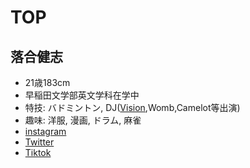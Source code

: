# TOP
## 落合健志
+ 21歳183cm
+ 早稲田文学部英文学科在学中
+ 特技: バドミントン, DJ([Vision](http://www.vision-tokyo.com/artist/chai-2),Womb,Camelot等出演)
+ 趣味: 洋服, 漫画, ドラム, 麻雀
+ [instagram](https://www.instagram.com/ochiai.pdf/)
+ [Twitter](https://twitter.com/kenjiochiai)
+ [Tiktok](http://vt.tiktok.com/JYfbCh/)
